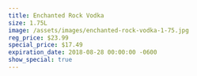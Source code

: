 ```yaml
---
title: Enchanted Rock Vodka
size: 1.75L
image: /assets/images/enchanted-rock-vodka-1-75.jpg
reg_price: $23.99
special_price: $17.49
expiration_date: 2018-08-28 00:00:00 -0600
show_special: true
---
```


